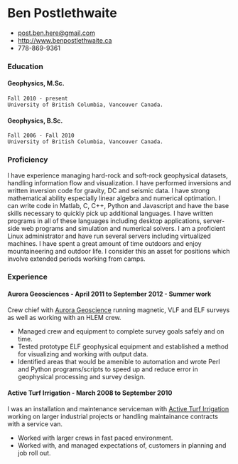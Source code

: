 # Ben Postlethwaite
 * <post.ben.here@gmail.com>
 * <http://www.benpostlethwaite.ca>
 * 778-869-9361

### Education

#### Geophysics, M.Sc.

    Fall 2010 - present
    University of British Columbia, Vancouver Canada.

#### Geophysics, B.Sc.

    Fall 2006 - Fall 2010
    University of British Columbia, Vancouver Canada.

### Proficiency

I have experience managing hard-rock and soft-rock geophysical datasets, handling information flow and visualization. I have performed inversions and written inversion code for gravity, DC and seismic data. I have strong mathematical ability especially linear algebra and numerical optimation. I can write code in Matlab, C, C++, Python and Javascript and have the base skills necessary to quickly pick up additional languages. I have written programs in all of these languages including desktop applications, server-side web programs and simulation and numerical solvers. I am a proficient Linux administrator and have run several servers including virtualized machines. I have spent a great amount of time outdoors and enjoy mountaineering and outdoor life. I consider this an asset for positions which involve extended periods working from camps.

### Experience

#### Aurora Geosciences - April 2011 to September 2012 - Summer work

Crew chief with [Aurora Geoscience](http://www.aurorageosciences.com) running magnetic, VLF and ELF surveys as well as working with an HLEM crew.

 * Managed crew and equipment to complete survey goals safely and on time.
 * Tested prototype ELF geophysical equipment and established a method for visualizing and working with output data.
 * Identified areas that would be amenible to automation and wrote Perl and Python programs/scripts to speed up and reduce error in geophysical processing and survey design.

#### Active Turf Irrigation - March 2008 to September 2010

I was an installation and maintenance serviceman with [Active Turf Irrigation](http://activeturfirrigation.com) working on larger industrial projects or handling maintainance contracts with a service van.

 * Worked with larger crews in fast paced environment.
 * Worked with, and managed expectations of, customers in planning and job roll out.
